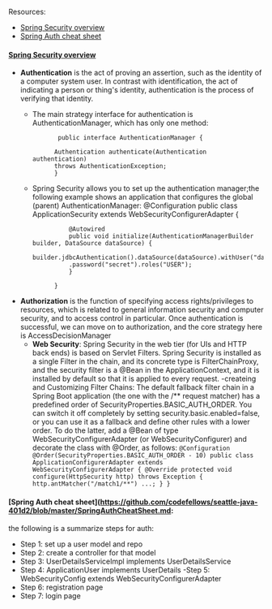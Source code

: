 Resources:
- [Spring Security overview](https://spring.io/guides/topicals/spring-security-architecture/)
- [Spring Auth cheat sheet](https://github.com/codefellows/seattle-java-401d2/blob/master/SpringAuthCheatSheet.md)

#### [Spring Security overview](https://spring.io/guides/topicals/spring-security-architecture/)
- **Authentication** is the act of proving an assertion, such as the identity of a computer system user. In contrast with identification, the act of indicating a person or thing's identity, authentication is the process of verifying that identity.
    - The main strategy interface for authentication is AuthenticationManager, which has only one method:

                 public interface AuthenticationManager {
                
                Authentication authenticate(Authentication authentication)
                throws AuthenticationException;
                }
    - Spring Security allows you to set up the authentication manager;the following example shows an application that configures the global (parent) AuthenticationManager:
                @Configuration
                public class ApplicationSecurity extends WebSecurityConfigurerAdapter {
                
                
                    @Autowired
                    public void initialize(AuthenticationManagerBuilder builder, DataSource dataSource) {
                    builder.jdbcAuthentication().dataSource(dataSource).withUser("dave")
                    .password("secret").roles("USER");
                    }
                
                }
- **Authorization** is the function of specifying access rights/privileges to resources, which is related to general information security and computer security, and to access control in particular.
  Once authentication is successful, we can move on to authorization, and the core strategy here is AccessDecisionManager
   - **Web Security**: Spring Security in the web tier (for UIs and HTTP back ends) is based on Servlet Filters. Spring Security is installed as a single Filter in the chain, and its concrete type is FilterChainProxy, and  the security filter is a @Bean in the ApplicationContext, and it is installed by default so that it is applied to every request. 
  -createing and Customizing Filter Chains: The default fallback filter chain in a Spring Boot application (the one with the /** request matcher) has a predefined order of SecurityProperties.BASIC_AUTH_ORDER. You can switch it off completely by setting security.basic.enabled=false, or you can use it as a fallback and define other rules with a lower order. To do the latter, add a @Bean of type WebSecurityConfigurerAdapter (or WebSecurityConfigurer) and decorate the class with @Order, as follows:
     `@Configuration
     @Order(SecurityProperties.BASIC_AUTH_ORDER - 10)
     public class ApplicationConfigurerAdapter extends WebSecurityConfigurerAdapter {
     @Override
     protected void configure(HttpSecurity http) throws Exception {
     http.antMatcher("/match1/**")
     ...;
     }
     }`
     


#### [Spring Auth cheat sheet](https://github.com/codefellows/seattle-java-401d2/blob/master/SpringAuthCheatSheet.md: 
the following is a summarize steps for auth: 
- Step 1: set up a user model and repo
- Step 2: create a controller for that model
- Step 3: UserDetailsServiceImpl implements UserDetailsService
- Step 4: ApplicationUser implements UserDetails
-Step 5: WebSecurityConfig extends WebSecurityConfigurerAdapter
- Step 6: registration page
- Step 7: login page
